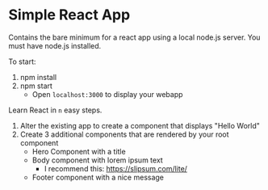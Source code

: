 # Simple React App

Contains the bare minimum for a react app using a local node.js server. You must have node.js installed.

To start:
1. npm install
2. npm start
    * Open `localhost:3000` to display your webapp

Learn React in `n` easy steps.
1. Alter the existing app to create a component that displays "Hello World"
2. Create 3 additional components that are rendered by your root component
    * Hero Component with a title
    * Body component with lorem ipsum text
        * I recommend this: https://slipsum.com/lite/
    * Footer component with a nice message
